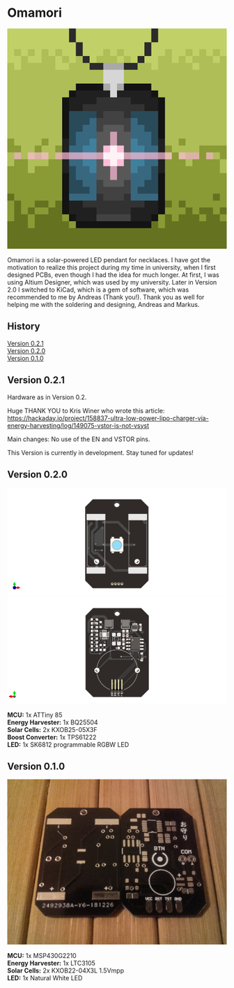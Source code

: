 # Omamori
![Omamori Pixelart](general/Images/Omamori.png)



Omamori is a solar-powered LED pendant for necklaces.
I have got the motivation to realize this project during my time in university, when I first designed PCBs, even though I had the idea for much longer.
At first, I was using Altium Designer, which was used by my university. Later in Version 2.0 I switched to KiCad, which is a gem of software, which was recommended to me by Andreas (Thank you!).
Thank you as well for helping me with the soldering and designing, Andreas and Markus.
  
  
  
## History

[Version 0.2.1](#Version-021)  
[Version 0.2.0](#Version-020)  
[Version 0.1.0](#Version-010)  
  
  
  
## Version 0.2.1

Hardware as in Version 0.2.

Huge THANK YOU to Kris Winer who wrote this article:
https://hackaday.io/project/158837-ultra-low-power-lipo-charger-via-energy-harvesting/log/149075-vstor-is-not-vsyst

Main changes: No use of the EN and VSTOR pins.

This Version is currently in development. Stay tuned for updates! 
  
  
  
## Version 0.2.0

![PCB v2.0](./0.2/Images/Final_front.png)
![PCB v2.0](./0.2/Images/Final_back.png)

**MCU:** 1x ATTiny 85  
**Energy Harvester:** 1x BQ25504  
**Solar Cells:** 2x KXOB25-05X3F   
**Boost Converter:** 1x TPS61222  
**LED:** 1x SK6812 programmable RGBW LED
  
  
  
## Version 0.1.0

![PCB v1.0](./0.1/Images/PCB.jpg)

**MCU:** 1x MSP430G2210  
**Energy Harvester:** 1x LTC3105  
**Solar Cells:** 2x KXOB22-04X3L 1.5Vmpp  
**LED:** 1x Natural White LED  
